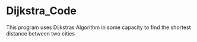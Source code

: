 # Dijkstra_Code
This program uses Dijkstras Algorithm in some capacity to find the shortest distance between two cities
